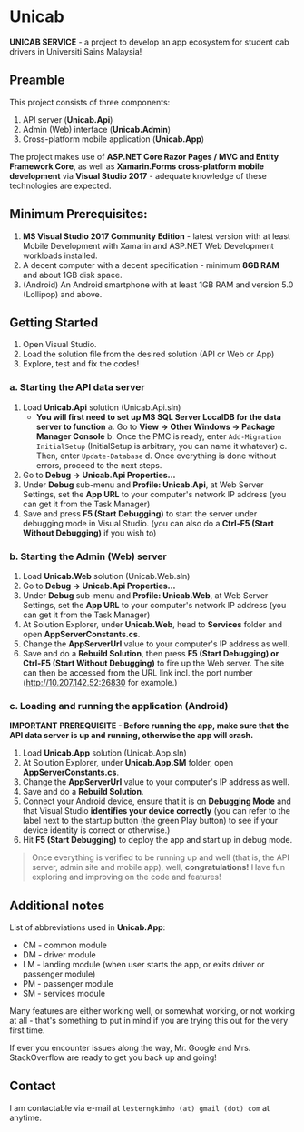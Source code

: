 # Unicab
**UNICAB SERVICE** - a project to develop an app ecosystem for student cab drivers in Universiti Sains Malaysia!

## Preamble

This project consists of three components:

1. API server (**__Unicab.Api__**)
2. Admin (Web) interface (**__Unicab.Admin__**)
3. Cross-platform mobile application (**__Unicab.App__**)

The project makes use of **ASP.NET Core Razor Pages / MVC and Entity Framework Core**, as well as **Xamarin.Forms cross-platform
mobile development** via **Visual Studio 2017** - adequate knowledge of these technologies are expected.

## Minimum Prerequisites:

1. **MS Visual Studio 2017 Community Edition** - latest version with at least Mobile Development with
Xamarin and ASP.NET Web Development workloads installed.
2. A decent computer with a decent specification - minimum **8GB RAM** and about 1GB disk space.
3. (Android) An Android smartphone with at least 1GB RAM and version 5.0 (Lollipop) and above.

## Getting Started

1. Open Visual Studio.
2. Load the solution file from the desired solution (API or Web or App)
3. Explore, test and fix the codes!

### a. Starting the API data server

1. Load **Unicab.Api** solution (Unicab.Api.sln)
   - **You will first need to set up MS SQL Server LocalDB for the data server to function**
   a. Go to **View -> Other Windows -> Package Manager Console**
   b. Once the PMC is ready, enter `Add-Migration InitialSetup` (InitialSetup is arbitrary, you can name it whatever)
   c. Then, enter `Update-Database`
   d. Once everything is done without errors, proceed to the next steps.
2. Go to **Debug -> Unicab.Api Properties...**
3. Under **Debug** sub-menu and **Profile: Unicab.Api**, at Web Server Settings, set the **App URL**
to your computer's network IP address (you can get it from the Task Manager)
4. Save and press **F5 (Start Debugging)** to start the server under debugging mode in Visual Studio.
(you can also do a **Ctrl-F5 (Start Without Debugging)** if you wish to)

### b. Starting the Admin (Web) server

1. Load **Unicab.Web** solution (Unicab.Web.sln)
2. Go to **Debug -> Unicab.Api Properties...**
3. Under **Debug** sub-menu and **Profile: Unicab.Web**, at Web Server Settings, set the **App URL**
to your computer's network IP address (you can get it from the Task Manager)
4. At Solution Explorer, under **Unicab.Web**, head to **Services** folder and open **AppServerConstants.cs**.
5. Change the **AppServerUrl** value to your computer's IP address as well.
6. Save and do a **Rebuild Solution**, then press **F5 (Start Debugging) or Ctrl-F5 (Start Without Debugging)**
to fire up the Web server. The site can then be accessed from the URL link incl. the port number
(http://10.207.142.52:26830 for example.)

### c. Loading and running the application (Android)

**IMPORTANT PREREQUISITE - Before running the app, make sure that the API data server is __up and running__,
otherwise the app will crash.**

1. Load **Unicab.App** solution (Unicab.App.sln)
2. At Solution Explorer, under **Unicab.App.SM** folder, open **AppServerConstants.cs**.
3. Change the **AppServerUrl** value to your computer's IP address as well.
4. Save and do a **Rebuild Solution**.
5. Connect your Android device, ensure that it is on **Debugging Mode** and that Visual Studio **identifies
your device correctly** (you can refer to the label next to the startup button (the green Play button) to see
if your device identity is correct or otherwise.)
6. Hit **F5 (Start Debugging)** to deploy the app and start up in debug mode.

> Once everything is verified to be running up and well (that is, the API server, admin site and mobile app),
well, **congratulations!** Have fun exploring and improving on the code and features!

## Additional notes

List of abbreviations used in **Unicab.App**:

* CM - common module
* DM - driver module
* LM - landing module (when user starts the app, or exits driver or passenger module)
* PM - passenger module
* SM - services module

Many features are either working well, or somewhat working, or not working at all - that's something to put in
mind if you are trying this out for the very first time.

If ever you encounter issues along the way,  Mr. Google and Mrs. StackOverflow are ready to get you back up and going!

## Contact

I am contactable via e-mail at `lesterngkimho (at) gmail (dot) com` at anytime.